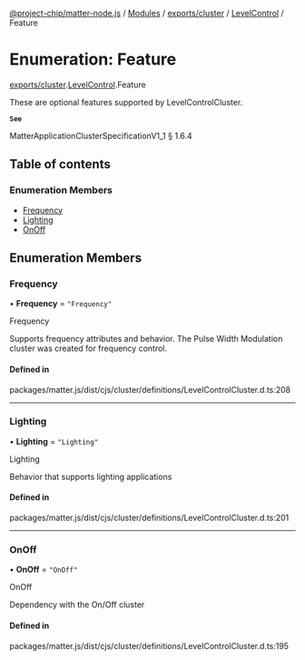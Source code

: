 [@project-chip/matter-node.js](../README.md) / [Modules](../modules.md) / [exports/cluster](../modules/exports_cluster.md) / [LevelControl](../modules/exports_cluster.LevelControl.md) / Feature

# Enumeration: Feature

[exports/cluster](../modules/exports_cluster.md).[LevelControl](../modules/exports_cluster.LevelControl.md).Feature

These are optional features supported by LevelControlCluster.

**`See`**

MatterApplicationClusterSpecificationV1_1 § 1.6.4

## Table of contents

### Enumeration Members

- [Frequency](exports_cluster.LevelControl.Feature.md#frequency)
- [Lighting](exports_cluster.LevelControl.Feature.md#lighting)
- [OnOff](exports_cluster.LevelControl.Feature.md#onoff)

## Enumeration Members

### Frequency

• **Frequency** = ``"Frequency"``

Frequency

Supports frequency attributes and behavior. The Pulse Width Modulation cluster was created for frequency
control.

#### Defined in

packages/matter.js/dist/cjs/cluster/definitions/LevelControlCluster.d.ts:208

___

### Lighting

• **Lighting** = ``"Lighting"``

Lighting

Behavior that supports lighting applications

#### Defined in

packages/matter.js/dist/cjs/cluster/definitions/LevelControlCluster.d.ts:201

___

### OnOff

• **OnOff** = ``"OnOff"``

OnOff

Dependency with the On/Off cluster

#### Defined in

packages/matter.js/dist/cjs/cluster/definitions/LevelControlCluster.d.ts:195
